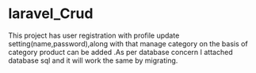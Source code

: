 # laravel_Crud
This project has user registration with profile update setting(name,password),along with that manage category  on the basis of category product can be added .As per database concern I attached database sql and it will work the same by migrating.
